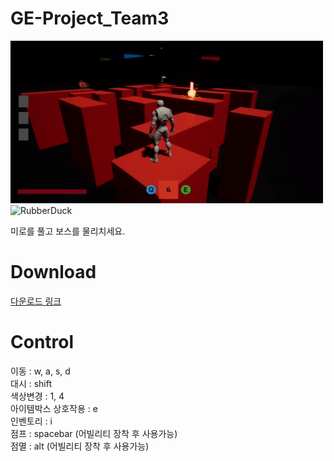 # GE-Project_Team3

<img src="Image/1.gif" width="500px" height="260px" title="px(픽셀) 크기 설정" alt="RubberDuck"></img>
<img src="Image/2.gif" width="500px" height="260px" title="px(픽셀) 크기 설정" alt="RubberDuck"></img>

미로를 풀고 보스를 물리치세요.

# Download
[다운로드 링크](https://drive.google.com/file/d/1IId4Ihhj1zkCqFeQtAvk97L9VCSRXlDs/view)

# Control
이동 : w, a, s, d <br>
대시 : shift <br>
색상변경 : 1, 4 <br>
아이템박스 상호작용 : e <br>
인벤토리 : i <br>
점프 : spacebar (어빌리티 장착 후 사용가능) <br>
점멸 : alt (어빌리티 장착 후 사용가능) <br>
